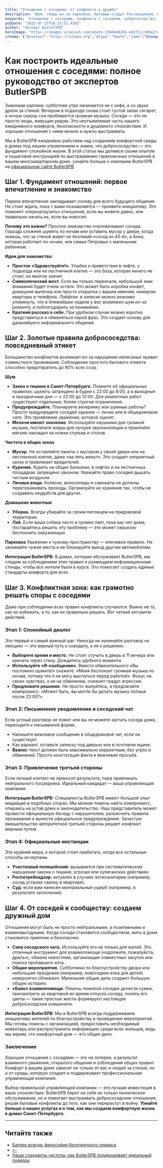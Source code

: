 ```yaml
---
title: "Отношения с соседями: от конфликта к дружбе"
description: "Шум, споры из-за парковки, бытовые ссоры? Рассказываем, как избежать конфликтов с соседями и создать комфортную атмосферу в доме. Простые правила и советы."
keywords: "отношения с соседями, конфликты с соседями, добрососедство, шумные соседи, жизнь в мкд, правила общения"
pubDate: "2025-07-25T16:33:51.438Z"
author: "Эксперт ButlerSPB"
heroImage: "https://images.unsplash.com/photo-1560448204-e02f11c3d0e2?q=80&w=2070&auto=format&fit=crop"
schema: {"@context":"https://schema.org","@type":"HowTo","name":"Отношения с соседями: от конфликта к дружбе","description":"Шум, споры из-за парковки, бытовые ссоры? Рассказываем, как избежать конфликтов с соседями и создать комфортную атмосферу в доме. Простые правила и советы.","image":{"@type":"ImageObject","url":"https://images.unsplash.com/photo-1560448204-e02f11c3d0e2?q=80&w=2070&auto=format&fit=crop"},"aggregateRating":{"@type":"AggregateRating","ratingValue":"4.7","reviewCount":639,"bestRating":"5","worstRating":"1"},"publisher":{"@type":"Organization","name":"Блог ButlerSPB","logo":{"@type":"ImageObject","url":"https://butlerspb-blog.netlify.app/favicon.ico"}},"mainEntityOfPage":{"@type":"WebPage","@id":"https://butlerspb-blog.netlify.app/blog/otnosheniya-sosedi/"}}
---
```

# Как построить идеальные отношения с соседями: полное руководство от экспертов ButlerSPB

Знакомая картина: субботнее утро начинается не с кофе, а со звука дрели за стеной. Вечером в подъезде снова стоит густой запах сигарет, а ночью сквозь сон пробивается громкая музыка. Соседи — это не просто люди, живущие рядом. Это неотъемлемая часть нашего ежедневного комфорта, безопасности и душевного спокойствия. И хорошие отношения с ними можно и нужно выстраивать.

Мы в ButlerSPB ежедневно работаем над созданием комфортной среды в домах под нашим управлением и знаем, что добрососедство — это фундамент спокойной жизни. В этой статье мы делимся своим опытом и пошаговой инструкцией по выстраиванию гармоничных отношений в вашем многоквартирном доме. узнайте больше о компании ButlerSPB на <a href="https://butlerspb.ru/o-nas" target="_blank" rel="nofollow">официальном сайте ButlerSPB</a>

## Шаг 1. Фундамент отношений: первое впечатление и знакомство

Первое впечатление закладывает основу для всего будущего общения. Не стоит ждать, пока с вами познакомятся — проявите инициативу. Это поможет «перезагрузить» отношения, если вы живете давно, или правильно начать их, если вы новосел.

**Почему это важно?** Простое знакомство очеловечивает соседа. Гораздо сложнее шуметь по ночам или оставить мусор у двери, когда знаешь, что за стеной живет не безликий «сосед из 45-й», а Анна, которая работает по ночам, или семья Петровых с маленьким ребенком.

**Идеи для знакомства:**

*   **Простое «Здравствуйте!».** Улыбка и приветствие в лифте, у подъезда или на лестничной клетке — это база, которая ничего не стоит, но многое значит.
*   **Символический жест.** Если вы только переехали, небольшой знак внимания будет очень кстати. Это может быть коробка конфет, домашняя выпечка или просто открытка с вашим именем, номером квартиры и телефона. *Лайфхак: в записке можно вежливо упомянуть, что в ближайшие недели у вас возможен шум из-за ремонта, и поблагодарить за понимание.*
*   **Краткий рассказ о себе.** При удобном случае можно коротко представиться и обменяться парой фраз. Это создает основу для дальнейшего неформального общения.

## Шаг 2. Золотые правила добрососедства: повседневный этикет

Большинство конфликтов возникает из-за нарушения неписаных правил совместного проживания. Соблюдение простого бытового этикета способно предотвратить до 90% всех ссор.

**Шум**
*   **Закон о тишине в Санкт-Петербурге.** Помните об официальных правилах: шуметь запрещено в будни с 22:00 до 8:00, а в выходные и праздничные дни — с 22:00 до 12:00. Для ремонтных работ существуют отдельные, более строгие ограничения.
*   **Предупреждайте.** Планируете вечеринку или шумные работы? Просто предупредите соседей заранее — лично или в общедомовом чате. Это проявление уважения, которое оценят.
*   **Мелочи имеют значение.** Используйте наушники для громкой музыки, постелите ковры для лучшей звукоизоляции и приклейте мягкие накладки на ножки стульев и столов.

**Чистота в общих зонах**
*   **Мусор.** Не оставляйте пакеты с мусором у своей двери или на лестничной клетке, даже «на пять минут». Это создает неприятный запах и привлекает вредителей.
*   **Курение.** Курить на общих балконах, в лифтах и на лестничных площадках запрещено законом. Уважайте право соседей дышать чистым воздухом.
*   **Личные вещи.** Коляски, велосипеды и самокаты не должны перегораживать проходы. Организуйте их хранение так, чтобы не создавать неудобств для других.

**Домашние животные**
*   **Уборка.** Всегда убирайте за своим питомцем на придомовой территории.
*   **Лай.** Если ваша собака часто и громко лает, пока вас нет дома, постарайтесь решить эту проблему — это может серьезно беспокоить окружающих.

**Парковка**
Уважение к чужому пространству — ключевое правило. Не занимайте чужие места и не блокируйте выезд другим автомобилям.

**Интеграция ButlerSPB:** В домах, которые обслуживает ButlerSPB, мы следим за соблюдением этих правил и размещаем информационные стенды, чтобы все жители были в курсе. Это помогает создать единые стандарты комфорта для всех.

## Шаг 3. Конфликтная зона: как грамотно решать споры с соседями

Даже при соблюдении всех правил конфликты случаются. Важно не то, как их избежать, а то, как их правильно решать. Вот четкий алгоритм действий.

### Этап 1: Спокойный диалог

Это первый и самый важный шаг. Никогда не начинайте разговор на эмоциях — это верный путь к скандалу, а не к решению.

*   **Выберите время и место.** Не стоит стучать в дверь в 11 вечера или кричать через стену. Дождитесь удобного момента.
*   **Используйте «Я-сообщения».** Вместо обвинительного «Вы постоянно шумите!» скажите: «Меня беспокоит громкая музыка по ночам, потому что я не могу выспаться перед работой». Фокус на своих чувствах, а не на обвинении, снижает градус агрессии.
*   **Предложите решение.** Не просто жалуйтесь, а предлагайте компромисс: «Может быть, вы могли бы делать музыку потише после 22:00?».

### Этап 2: Письменное уведомление и соседский чат

Если устный разговор не помог или вы не можете застать соседа дома, переходите к письменной форме.

*   Напишите вежливое сообщение в общедомовой чат, если он существует.
*   Как вариант, оставьте записку под дверью или в почтовом ящике.
*   **Важно:** текст должен быть максимально корректным, без угроз и обвинений. Просто констатация факта и вежливая просьба.

### Этап 3: Привлечение третьей стороны

Если личный контакт не приносит результата, пора привлекать нейтрального посредника. Идеальный кандидат — ваша управляющая компания.

**Интеграция ButlerSPB:** Специалисты ButlerSPB имеют большой опыт медиации в подобных спорах. Мы можем помочь найти компромисс, опираясь на устав дома и законодательство. Наш представитель может провести официальную беседу с нарушителем, разъяснить правила проживания и вынести официальное предупреждение. Зачастую вмешательство авторитетной третьей стороны решает конфликт мирным путем.

### Этап 4: Официальные инстанции

Это крайняя мера, к которой стоит прибегать, когда все остальные способы исчерпаны.

*   **Участковый полицейский:** вызывается при систематическом нарушении закона о тишине, угрозах или хулиганских действиях.
*   **Роспотребнадзор:** актуален в случаях антисанитарии (например, сосед устроил свалку в квартире).
*   **Суд:** если вам нанесен материальный ущерб (например, в результате затопления).

## Шаг 4. От соседей к сообществу: создаем дружный дом

Отношения могут быть не просто нейтральными, а позитивными и взаимовыгодными. Когда соседи становятся сообществом, жить в доме становится приятнее и безопаснее.

*   **Сила соседского чата.** Используйте его не только для жалоб. Это отличный инструмент для взаимопомощи («одолжите, пожалуйста, дрель»), обмена новостями, организации совместных закупок или поиска пропавшего кота.
*   **Общие мероприятия.** Субботники по благоустройству двора или небольшие праздники (например, новогодняя елка для детей) невероятно сближают. Маленькие общие дела создают большую общую историю.
*   **«Банк» взаимопомощи.** Помочь пожилой соседке донести сумки, присмотреть за квартирой во время отпуска соседа, полить его цветы — такие простые жесты формируют настоящее добрососедское комьюнити.

**Интеграция ButlerSPB:** Мы в ButlerSPB всегда поддерживаем инициативы жителей по благоустройству и проведению мероприятий. Мы готовы помочь с организацией, предоставить необходимый инвентарь или распространить информацию среди всех жильцов, ведь мы верим, что комфортный дом — это общее дело.

### Заключение

Хорошие отношения с соседями — это не лотерея, а результат взаимного уважения, открытого общения и соблюдения общих правил. Комфорт в вашем доме зависит не только от вас и людей за стеной, но и от среды, которую создает и поддерживает профессиональная управляющая компания.

Выбор правильной управляющей компании — это лучшая инвестиция в ваше спокойствие. ButlerSPB берет на себя не только техническое обслуживание, но и помогает выстраивать добрососедские отношения, решая бытовые конфликты до того, как они перерастут в войну. **Узнайте больше о наших услугах и о том, как мы создаем комфортную жизнь в домах Санкт-Петербурга.**

---

## Читайте также

*   [Батлер всегда: философия безупречного сервиса](/blog/batler-vsegda/)
*   [>-](/blog/zaschita-personalnyh-dannyh-sobstvennikov-i-gostey/)
*   [Наши стандарты чистоты: как ButlerSPB поддерживает идеальный порядок](/blog/kak-my-sledim-za-chistotoy-i-poryadkom/)

